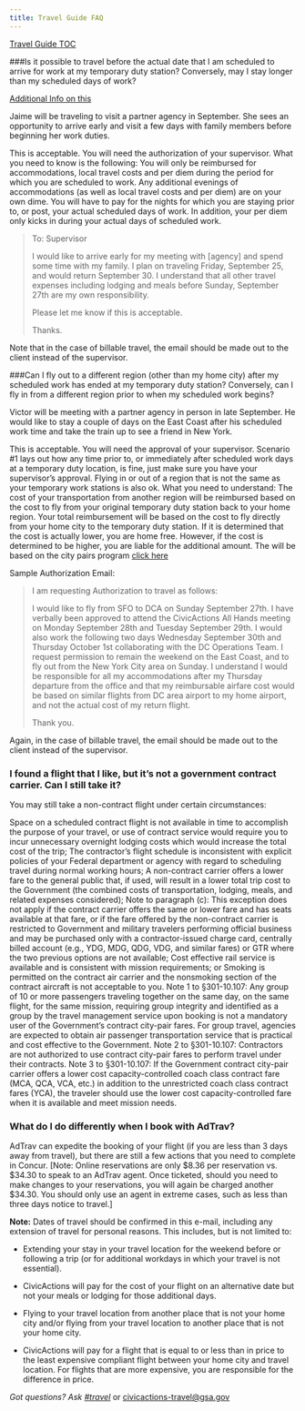 ```yaml
---
title: Travel Guide FAQ
---
```


[Travel Guide TOC](/travel-guide-table-of-contents)

<a name="extend-travel"></a>

###Is it possible to travel before the actual date that I am scheduled to arrive for work at my temporary duty station?  Conversely, may I stay longer than my scheduled days of work?

[Additional Info on this](https://docs.google.com/drawings/d/1Lxnea7PmBZQeKwe-zkg1XNoIYYhFeglv29ls2NKudLE/edit)

Jaime will be traveling to visit a partner agency in September.  She sees an opportunity to arrive early and visit a few days with family members before beginning her work duties.

This is acceptable.  You will need the authorization of your supervisor.  What you need to know is the following:  You will only be reimbursed for accommodations, local travel costs and per diem during the period for which you are scheduled to work.  Any additional evenings of accommodations (as well as local travel costs and per diem) are on your own dime.  You will have to pay for the nights for which you are staying prior to, or post, your actual scheduled days of work. In addition, your per diem only kicks in during your actual days of scheduled work.

> To: Supervisor
>
> I would like to arrive early for my meeting with [agency] and spend some time with my family. I plan on traveling Friday, September 25, and would return September 30. I understand that all other travel expenses including lodging and meals before Sunday, September 27th are my own responsibility.
>
> Please let me know if this is acceptable.
>
> Thanks.

Note that in the case of billable travel, the email should be made out to the client instead of the supervisor.

<a name="multi-city"></a>

###Can I fly out to a different region (other than my home city) after my scheduled work has ended at my temporary duty station?  Conversely, can I fly in from a different region prior to when my scheduled work begins?

Victor will be meeting with a partner agency in person in late September.  He would like to stay a couple of days on the East Coast after his scheduled work time and take the train up to see a friend in New York.

This is acceptable.  You will need the approval of your supervisor.  Scenario #1 lays out how any time prior to, or immediately after scheduled work days at a temporary duty location, is fine, just make sure you have your supervisor’s approval.  Flying in or out of a region that is not the same as your temporary work stations is also ok.  What you need to understand:  The cost of your transportation from another region will be reimbursed based on the cost to fly from your original temporary duty station back to your home region.  Your total reimbursement will be based on the cost to fly directly from your home city to the temporary duty station.  If it is determined that the cost is actually lower, you are home free.  However, if the cost is determined to be higher, you are liable for the additional amount.  The  will be based on the city pairs program [click here](http://www.gsa.gov/portal/content/104512)

Sample Authorization Email:

> I am requesting Authorization to travel as follows:
>
> I would like to fly from SFO to DCA on Sunday September 27th.  I have verbally been approved to attend the CivicActions All Hands meeting on Monday September 28th and Tuesday September 29th.  I would also work the following two days Wednesday September 30th and Thursday October 1st collaborating with the DC Operations Team.  I request permission to remain the weekend on the East Coast, and to fly out from the New York City area on Sunday.  I understand I would be responsible for all my accommodations after my Thursday departure from the office and that my reimbursable airfare cost would be based on similar flights from DC area airport to my home airport, and not the actual cost of my return flight.
>
> Thank you.

Again, in the case of billable travel, the email should be made out to the client instead of the supervisor.

<a name="non-contract"></a>

### I found a flight that I like, but it’s not a government contract carrier. Can I still take it?

You may still take a non-contract flight under certain circumstances:

Space on a scheduled contract flight is not available in time to accomplish the purpose of your travel, or use of contract service would require you to incur unnecessary overnight lodging costs which would increase the total cost of the trip;
The contractor’s flight schedule is inconsistent with explicit policies of your Federal department or agency with regard to scheduling travel during normal working hours;
A non-contract carrier offers a lower fare to the general public that, if used, will result in a lower total trip cost to the Government (the combined costs of transportation, lodging, meals, and related expenses considered);
Note to paragraph (c): This exception does not apply if the contract carrier offers the same or lower fare and has seats available at that fare, or if the fare offered by the non-contract carrier is restricted to Government and military travelers performing official business and may be purchased only with a contractor-issued charge card, centrally billed account (e.g., YDG, MDG, QDG, VDG, and similar fares) or GTR where the two previous options are not available;
Cost effective rail service is available and is consistent with mission requirements; or
Smoking is permitted on the contract air carrier and the nonsmoking section of the contract aircraft is not acceptable to you.
Note 1 to §301-10.107: Any group of 10 or more passengers traveling together on the same day, on the same flight, for the same mission, requiring group integrity and identified as a group by the travel management service upon booking is not a mandatory user of the Government’s contract city-pair fares. For group travel, agencies are expected to obtain air passenger transportation service that is practical and cost effective to the Government.
Note 2 to §301-10.107: Contractors are not authorized to use contract city-pair fares to perform travel under their contracts.
Note 3 to §301-10.107: If the Government contract city-pair carrier offers a lower cost capacity-controlled coach class contract fare (MCA, QCA, VCA, etc.) in addition to the unrestricted coach class contract fares (YCA), the traveler should use the lower cost capacity-controlled fare when it is available and meet mission needs.

<a name="adtrav"></a>

### What do I do differently when I book with AdTrav?

AdTrav can expedite the booking of your flight (if you are less than 3 days away from travel), but there are still a few actions that you need to complete in Concur.  [Note:  Online reservations are only $8.36 per reservation vs. $34.30 to speak to an AdTrav agent.  Once ticketed, should you need to make changes to your reservations, you will again be charged another $34.30.  You should only use an agent in extreme cases, such as less than three days notice to travel.]

**Note:** Dates of travel should be confirmed in this e-mail, including any extension of travel for personal reasons. This includes, but is not limited to:

* Extending your stay in your travel location for the weekend before or following a trip (or for additional workdays in which your travel is not essential).

* CivicActions will pay for the cost of your flight on an alternative date but not your meals or lodging for those additional days.

* Flying to your travel location from another place that is not your home city and/or flying from your travel location to another place that is not your home city.

* CivicActions will pay for a flight that is equal to or less than in price to the least expensive compliant flight between your home city and travel location. For flights that are more expensive, you are responsible for the difference in price.

*Got questions? Ask [#travel](https://civicactions.slack.com/messages/travel)* or [civicactions-travel@gsa.gov](mailto:civicactions-travel@gsa.gov)
